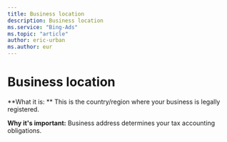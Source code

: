 ```yaml
---
title: Business location
description: Business location
ms.service: "Bing-Ads"
ms.topic: "article"
author: eric-urban
ms.author: eur
---
```


# Business location

**What it is: ** This is the country/region where your business is legally registered.

**Why it's important:** Business address determines your tax accounting obligations.


